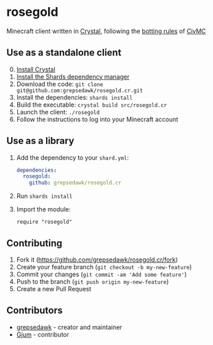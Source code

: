 # rosegold

Minecraft client written in [Crystal](http://crystal-lang.org/), following the [botting rules](https://civwiki.org/wiki/Botting#Botting_Rules) of [CivMC](https://civwiki.org/wiki/CivMC)

## Use as a standalone client

0. [Install Crystal](https://crystal-lang.org/install/)
1. [Install the Shards dependency manager](https://github.com/crystal-lang/shards#install)
2. Download the code: `git clone git@github.com:grepsedawk/rosegold.cr.git`
3. Install the dependencies: `shards install`
4. Build the executable: `crystal build src/rosegold.cr`
5. Launch the client: `./rosegold`
5. Follow the instructions to log into your Minecraft account

## Use as a library

1. Add the dependency to your `shard.yml`:

   ```yaml
   dependencies:
     rosegold:
       github: grepsedawk/rosegold.cr
   ```

2. Run `shards install`
3. Import the module:

   ```crystal
   require "rosegold"
   ```

## Contributing

1. Fork it (<https://github.com/grepsedawk/rosegold.cr/fork>)
2. Create your feature branch (`git checkout -b my-new-feature`)
3. Commit your changes (`git commit -am 'Add some feature'`)
4. Push to the branch (`git push origin my-new-feature`)
5. Create a new Pull Request

## Contributors

- [grepsedawk](https://github.com/grepsedawk) - creator and maintainer
- [Gjum](https://github.com/Gjum) - contributor
